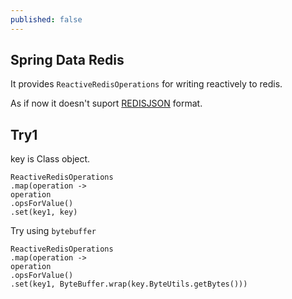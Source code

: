 ```yaml
---
published: false
---
```

## Spring Data Redis

It provides `ReactiveRedisOperations` for writing reactively to redis. 

As if now it doesn't suport [REDISJSON](https://github.com/spring-projects/spring-data-redis/issues/2429) format.

## Try1 

key is Class object. 


```
ReactiveRedisOperations
.map(operation -> 
operation
.opsForValue()
.set(key1, key)
```

Try using `bytebuffer`

```
ReactiveRedisOperations
.map(operation -> 
operation
.opsForValue()
.set(key1, ByteBuffer.wrap(key.ByteUtils.getBytes()))
```
